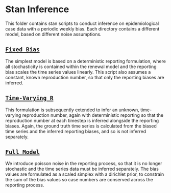 # Stan Inference

This folder contains stan scripts to conduct inference on epidemiological case data with a periodic weekly bias. Each directory contains a different model, based on different noise assumptions.

## [`Fixed Bias`](periodic_sampling/fixed_bias_sampler.ipynb)

The simplest model is based on a deterministic reporting formulation, where all stochasticity is contained within the renewal model and the reporting bias scales the time series values linearly. This script also assumes a constant, known reproduction number, so that only the reporting biases are inferred.

## [`Time-Varying R`](periodic_sampling/varying_Rt_sampler.ipynb)

This formulation is subsequently extended to infer an unknown, time-varying reproduction number, again with deterministic reporting so that the reproduction number at each timestep is inferred alongside the reporting biases. Again, the ground truth time series is calculated from the biased time series and the inferred reporting biases, and so is not inferred separately.

## [`Full Model`](periodic_sampling/dirichlet_bias_sampler.ipynb)

We introduce poisson noise in the reporting process, so that it is no longer stochastic and the time series data must be inferred separately. The bias values are formulated as a scaled simplex with a dirichlet prior, to constrain the sum of the bias values so case numbers are conserved across the reporting process.
